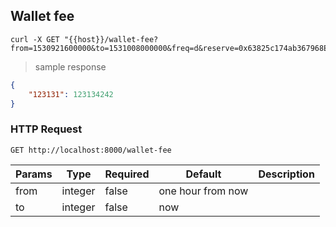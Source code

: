 ## Wallet fee

```shell
curl -X GET "{{host}}/wallet-fee?from=1530921600000&to=1531008000000&freq=d&reserve=0x63825c174ab367968EC60f061753D3bbD36A0D8F&walletAddr=0xf1aa99c69715f423086008eb9d06dc1e35cc504d"
```

> sample response 

```json
{
    "123131": 123134242
}
```

### HTTP Request

`GET http://localhost:8000/wallet-fee`

Params | Type | Required | Default | Description
------ | ---- | -------- | ------- | -----------
from | integer | false | one hour from now | 
to | integer | false | now | 